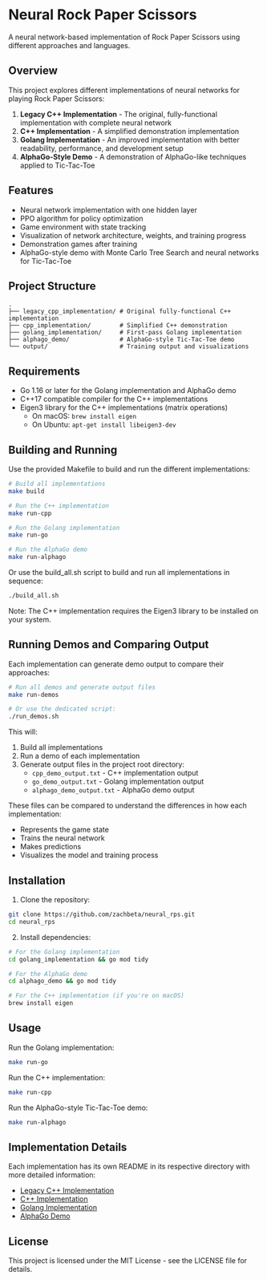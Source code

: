 # Neural Rock Paper Scissors

A neural network-based implementation of Rock Paper Scissors using different approaches and languages.

## Overview

This project explores different implementations of neural networks for playing Rock Paper Scissors:

1. **Legacy C++ Implementation** - The original, fully-functional implementation with complete neural network
2. **C++ Implementation** - A simplified demonstration implementation
3. **Golang Implementation** - An improved implementation with better readability, performance, and development setup
4. **AlphaGo-Style Demo** - A demonstration of AlphaGo-like techniques applied to Tic-Tac-Toe

## Features

- Neural network implementation with one hidden layer
- PPO algorithm for policy optimization
- Game environment with state tracking
- Visualization of network architecture, weights, and training progress
- Demonstration games after training
- AlphaGo-style demo with Monte Carlo Tree Search and neural networks for Tic-Tac-Toe

## Project Structure

```
.
├── legacy_cpp_implementation/ # Original fully-functional C++ implementation
├── cpp_implementation/        # Simplified C++ demonstration
├── golang_implementation/     # First-pass Golang implementation
├── alphago_demo/              # AlphaGo-style Tic-Tac-Toe demo
└── output/                    # Training output and visualizations
```

## Requirements

- Go 1.16 or later for the Golang implementation and AlphaGo demo
- C++17 compatible compiler for the C++ implementations
- Eigen3 library for the C++ implementations (matrix operations)
  - On macOS: `brew install eigen`
  - On Ubuntu: `apt-get install libeigen3-dev`

## Building and Running

Use the provided Makefile to build and run the different implementations:

```bash
# Build all implementations
make build

# Run the C++ implementation
make run-cpp

# Run the Golang implementation
make run-go

# Run the AlphaGo demo
make run-alphago
```

Or use the build_all.sh script to build and run all implementations in sequence:

```bash
./build_all.sh
```

Note: The C++ implementation requires the Eigen3 library to be installed on your system.

## Running Demos and Comparing Output

Each implementation can generate demo output to compare their approaches:

```bash
# Run all demos and generate output files
make run-demos

# Or use the dedicated script:
./run_demos.sh
```

This will:
1. Build all implementations
2. Run a demo of each implementation
3. Generate output files in the project root directory:
   - `cpp_demo_output.txt` - C++ implementation output
   - `go_demo_output.txt` - Golang implementation output
   - `alphago_demo_output.txt` - AlphaGo demo output

These files can be compared to understand the differences in how each implementation:
- Represents the game state
- Trains the neural network
- Makes predictions
- Visualizes the model and training process

## Installation

1. Clone the repository:
```bash
git clone https://github.com/zachbeta/neural_rps.git
cd neural_rps
```

2. Install dependencies:
```bash
# For the Golang implementation
cd golang_implementation && go mod tidy

# For the AlphaGo demo
cd alphago_demo && go mod tidy

# For the C++ implementation (if you're on macOS)
brew install eigen
```

## Usage

Run the Golang implementation:
```bash
make run-go
```

Run the C++ implementation:
```bash
make run-cpp
```

Run the AlphaGo-style Tic-Tac-Toe demo:
```bash
make run-alphago
```

## Implementation Details

Each implementation has its own README in its respective directory with more detailed information:

- [Legacy C++ Implementation](legacy_cpp_implementation/README.md)
- [C++ Implementation](cpp_implementation/README.md)
- [Golang Implementation](golang_implementation/README.md)
- [AlphaGo Demo](alphago_demo/README.md)

## License

This project is licensed under the MIT License - see the LICENSE file for details.